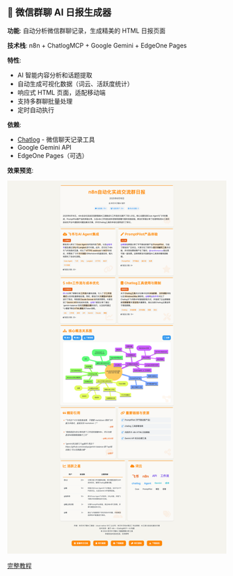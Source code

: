 
## 💬 微信群聊 AI 日报生成器

**功能**: 自动分析微信群聊记录，生成精美的 HTML 日报页面

**技术栈**: n8n + ChatlogMCP + Google Gemini + EdgeOne Pages

**特性**:
- AI 智能内容分析和话题提取
- 自动生成可视化数据（词云、活跃度统计）
- 响应式 HTML 页面，适配移动端
- 支持多群聊批量处理
- 定时自动执行

**依赖**:
- [Chatlog](https://github.com/sjzar/chatlog) - 微信聊天记录工具
- Google Gemini API
- EdgeOne Pages（可选）

**效果预览**:

![预览图](./preview.png)

[完整教程](https://rvfdqgohv5q.feishu.cn/wiki/IH4Uw4zCVimLbXkk1RKcm8Bvnwf?fromScene=spaceOverview)